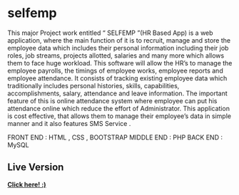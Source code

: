 # selfemp
This  major Project work entitled “ SELFEMP ”(HR Based App) is a web application, where the main function of  it is to recruit, manage and store the employee data which includes their personal information including their job roles, job streams, projects allotted, salaries and many more which allows them to face huge workload. This software will allow the HR’s to manage the employee payrolls, the timings of employee works, employee reports and employee attendance. It consists of tracking existing employee data which traditionally includes personal histories, skills, capabilities, accomplishments, salary, attendance and leave information. The important feature of this is online attendance system where employee can put his attendance online which reduce the effort of Administrator. This application is cost effective, that allows them to manage their employee’s data in simple manner and it also features SMS Service .

FRONT END   :  HTML , CSS , BOOTSTRAP
MIDDLE END :  PHP
BACK END      :  MySQL


## Live Version

**[Click here! :)](https://poojaranim.github.io/selfemp/)**
